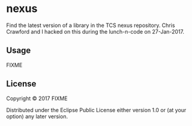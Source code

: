 # nexus

Find the latest version of a library in the TCS nexus repository.
Chris Crawford and I hacked on this during the lunch-n-code on 
27-Jan-2017.

## Usage

FIXME

## License

Copyright © 2017 FIXME

Distributed under the Eclipse Public License either version 1.0 or (at
your option) any later version.
